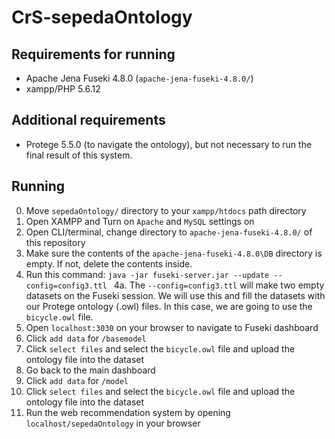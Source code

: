 # CrS-sepedaOntology
## Requirements for running
- Apache Jena Fuseki 4.8.0 (`apache-jena-fuseki-4.8.0/`)
- xampp/PHP 5.6.12

## Additional requirements
- Protege 5.5.0 (to navigate the ontology), but not necessary to run the final result of this system.

## Running
0. Move `sepedaOntology/` directory to your `xampp/htdocs` path directory
1.  Open XAMPP and Turn on `Apache` and `MySQL` settings on
2.  Open CLI/terminal, change directory to `apache-jena-fuseki-4.8.0/` of this repository
3. Make sure the contents of the `apache-jena-fuseki-4.8.0\DB` directory is empty. If not, delete the contents inside.
4. Run this command:
``` java -jar fuseki-server.jar --update --config=config3.ttl  ```
4a. The `--config=config3.ttl` will make two empty datasets on the Fuseki session. We will use this and fill the datasets with our Protege ontology (.owl) files. In this case, we are going to use the `bicycle.owl` file.
5. Open `localhost:3030` on your browser to navigate to Fuseki dashboard
6. Click `add data` for `/basemodel`
7. Click `select files` and select the `bicycle.owl` file and upload the ontology file into the dataset
8. Go back to the main dashboard
9.  Click `add data` for `/model`
10. Click `select files` and select the `bicycle.owl` file and upload the ontology file into the dataset
11. Run the web recommendation system by opening `localhost/sepedaOntology` in your browser
